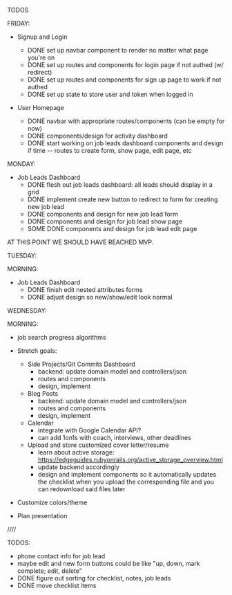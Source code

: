 TODOS

FRIDAY:

* Signup and Login
  * DONE set up navbar component to render no matter what page you're on
  * DONE set up routes and components for login page if not authed (w/ redirect)
  * DONE set up routes and components for sign up page to work if not authed
  * DONE set up state to store user and token when logged in

* User Homepage
  * DONE navbar with appropriate routes/components (can be empty for now)
  * DONE components/design for activity dashboard
  * DONE start working on job leads dashboard components and design if time -- routes to create form, show page, edit page, etc

MONDAY: 

* Job Leads Dashboard
  * DONE flesh out job leads dashboard: all leads should display in a grid
  * DONE implement create new button to redirect to form for creating new job lead
  * DONE components and design for new job lead form
  * DONE components and design for job lead show page
  * SOME DONE components and design for job lead edit page

AT THIS POINT WE SHOULD HAVE REACHED MVP.

TUESDAY: 

MORNING: 
* Job Leads Dashboard
  * DONE finish edit nested attributes forms
  * DONE adjust design so new/show/edit look normal

WEDNESDAY:

MORNING:
* job search progress algorithms

* Stretch goals:
  * Side Projects/Git Commits Dashboard
    * backend: update domain model and controllers/json
    * routes and components
    * design, implement
  * Blog Posts
    * backend: update domain model and controllers/json
    * routes and components 
    * design, implement
  * Calendar
    * integrate with Google Calendar API?
    * can add 1on1s with coach, interviews, other deadlines
  * Upload and store customized cover letter/resume
    * learn about active storage: https://edgeguides.rubyonrails.org/active_storage_overview.html
    * update backend accordingly
    * design and implement components so it automatically updates the checklist when you upload the corresponding file and you can redownload said files later


* Customize colors/theme
* Plan presentation

////

TODOS:

* phone contact info for job lead
* maybe edit and new form buttons could be like "up, down, mark complete; edit, delete"
* DONE figure out sorting for checklist, notes, job leads
* DONE move checklist items